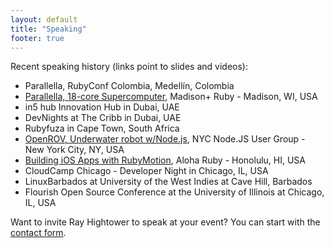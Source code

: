 ```yaml
---
layout: default
title: "Speaking"
footer: true
---
```


Recent speaking history (links point to slides and videos):

* Parallella, RubyConf Colombia, Medellín, Colombia
* [Parallella, 18-core Supercomputer](/blog/2015/08/22/madison-ruby-and-parallella/), Madison+ Ruby - Madison, WI, USA
* in5 hub Innovation Hub in Dubai, UAE
* DevNights at The Cribb in Dubai, UAE
* Rubyfuza in Cape Town, South Africa
* [OpenROV, Underwater robot w/Node.js](/blog/2014/09/25/nodejs-under-water/), NYC Node.JS User Group - New York City, NY, USA
* [Building iOS Apps with RubyMotion](/blog/2012/10/29/building-ios-apps-with-ruby-motion/), Aloha Ruby - Honolulu, HI, USA
* CloudCamp Chicago - Developer Night in Chicago, IL, USA
* LinuxBarbados at University of the West Indies at Cave Hill, Barbados
* Flourish Open Source Conference at the University of Illinois at Chicago, IL, USA

Want to invite Ray Hightower to speak at your event? You can start with the [contact form](/contact).
&nbsp;<br/>
&nbsp;<br/>
&nbsp;<br/>
&nbsp;<br/>
&nbsp;<br/>
&nbsp;<br/>


